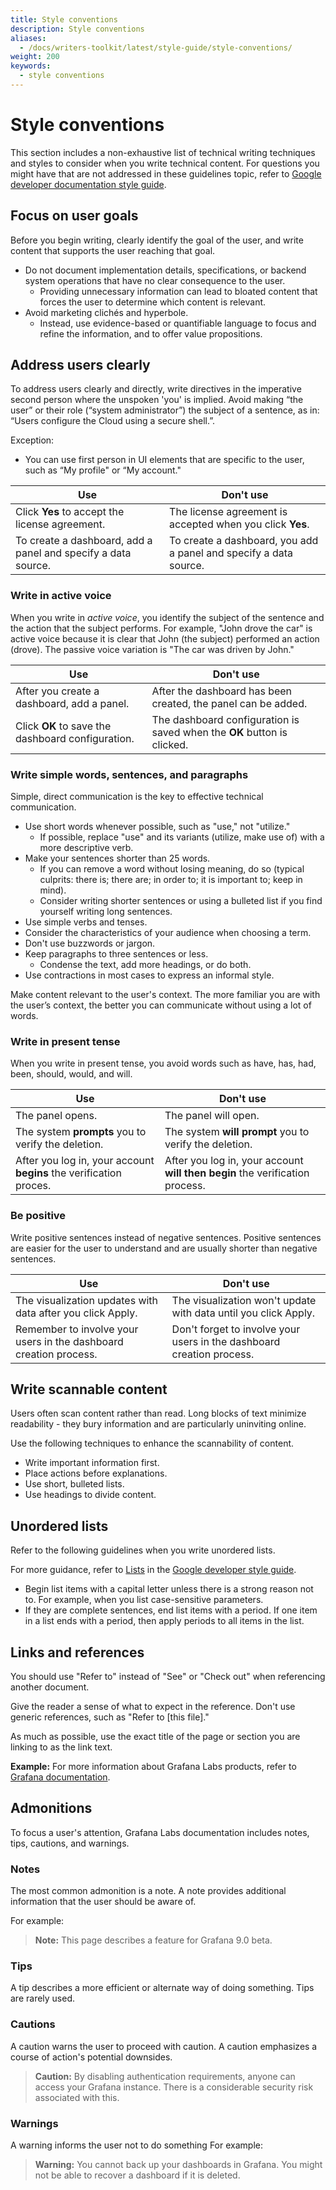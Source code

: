 ```yaml
---
title: Style conventions
description: Style conventions
aliases:
  - /docs/writers-toolkit/latest/style-guide/style-conventions/
weight: 200
keywords:
  - style conventions
---
```


# Style conventions

This section includes a non-exhaustive list of technical writing techniques and styles to consider when you write technical content. For questions you might have that are not addressed in these guidelines topic, refer to
[Google developer documentation style guide](https://developers.google.com/style).

## Focus on user goals

Before you begin writing, clearly identify the goal of the user, and write content that supports the user reaching that goal.

- Do not document implementation details, specifications, or backend system operations that have no clear consequence to the user.
  - Providing unnecessary information can lead to bloated content that forces the user to determine which content is relevant.
- Avoid marketing clichés and hyperbole.
  - Instead, use evidence-based or quantifiable language to focus and refine the information, and to offer value propositions.

## Address users clearly

To address users clearly and directly, write directives in the imperative second person where the unspoken 'you' is implied. Avoid making “the user” or their role (“system administrator”) the subject of a sentence, as in: “Users configure the Cloud using a secure shell.”.

Exception:

- You can use first person in UI elements that are specific to the user, such as “My profile" or “My account."

| Use                                                           | Don't use                                                         |
| ------------------------------------------------------------- | ----------------------------------------------------------------- |
| Click **Yes** to accept the license agreement.                | The license agreement is accepted when you click **Yes**.         |
| To create a dashboard, add a panel and specify a data source. | To create a dashboard, you add a panel and specify a data source. |

### Write in active voice

When you write in _active voice_, you identify the subject of the sentence and the action that the subject performs. For example, "John drove the car" is active voice because it is clear that John (the subject) performed an action (drove). The passive voice variation is "The car was driven by John."

| Use                                               | Don't use                                                               |
| ------------------------------------------------- | ----------------------------------------------------------------------- |
| After you create a dashboard, add a panel.        | After the dashboard has been created, the panel can be added.           |
| Click **OK** to save the dashboard configuration. | The dashboard configuration is saved when the **OK** button is clicked. |

### Write simple words, sentences, and paragraphs

Simple, direct communication is the key to effective technical communication.

- Use short words whenever possible, such as "use," not "utilize."
  - If possible, replace "use" and its variants (utilize, make use of) with a more descriptive verb.
- Make your sentences shorter than 25 words.
  - If you can remove a word without losing meaning, do so (typical culprits: there is; there are; in order to; it is important to; keep in mind).
  - Consider writing shorter sentences or using a bulleted list if you find yourself writing long sentences.
- Use simple verbs and tenses.
- Consider the characteristics of your audience when choosing a term.
- Don't use buzzwords or jargon.
- Keep paragraphs to three sentences or less.
  - Condense the text, add more headings, or do both.
- Use contractions in most cases to express an informal style.

Make content relevant to the user's context. The more familiar you are with the user’s context, the better you can communicate without using a lot of words.

### Write in present tense

When you write in present tense, you avoid words such as have, has, had, been, should, would, and will.

| Use                                                                | Don't use                                                                    |
| ------------------------------------------------------------------ | ---------------------------------------------------------------------------- |
| The panel opens.                                                   | The panel will open.                                                         |
| The system **prompts** you to verify the deletion.                 | The system **will prompt** you to verify the deletion.                       |
| After you log in, your account **begins** the verification proces. | After you log in, your account **will then begin** the verification process. |

### Be positive

Write positive sentences instead of negative sentences. Positive sentences are easier for the user to understand and are usually shorter than negative sentences.

| Use                                                               | Don't use                                                             |
| ----------------------------------------------------------------- | --------------------------------------------------------------------- |
| The visualization updates with data after you click Apply.        | The visualization won't update with data until you click Apply.       |
| Remember to involve your users in the dashboard creation process. | Don't forget to involve your users in the dashboard creation process. |

## Write scannable content

Users often scan content rather than read. Long blocks of text minimize readability - they bury information and are particularly uninviting online.

Use the following techniques to enhance the scannability of content.

- Write important information first.
- Place actions before explanations.
- Use short, bulleted lists.
- Use headings to divide content.

## Unordered lists

Refer to the following guidelines when you write unordered lists.

For more guidance, refer to [Lists](https://developers.google.com/style/lists) in the [Google developer style guide](https://developers.google.com/style/).

- Begin list items with a capital letter unless there is a strong reason not to. For example, when you list case-sensitive parameters.
- If they are complete sentences, end list items with a period. If one item in a list ends with a period, then apply periods to all items in the list.

## Links and references

You should use "Refer to" instead of "See" or "Check out" when referencing another document.

Give the reader a sense of what to expect in the reference. Don't use generic references, such as "Refer to [this file]."

As much as possible, use the exact title of the page or section you are linking to as the link text.

**Example:** For more information about Grafana Labs products, refer to [Grafana documentation](/docs/grafana/latest/).

## Admonitions

To focus a user's attention, Grafana Labs documentation includes notes, tips, cautions, and warnings.

### Notes

The most common admonition is a note. A note provides additional information that the user should be aware of.

For example:

> **Note:** This page describes a feature for Grafana 9.0 beta.

### Tips

A tip describes a more efficient or alternate way of doing something. Tips are rarely used.

### Cautions

A caution warns the user to proceed with caution. A caution emphasizes a course of action's potential downsides.

> **Caution:** By disabling authentication requirements, anyone can access your Grafana instance. There is a considerable security risk associated with this.

### Warnings

A warning informs the user not to do something For example:

> **Warning:** You cannot back up your dashboards in Grafana. You might not be able to recover a dashboard if it is deleted.
